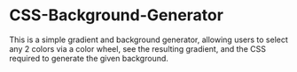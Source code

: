 # CSS-Background-Generator
This is a simple gradient and background generator, allowing users to select any 2 colors via a color wheel, see the resulting gradient, and the CSS required to generate the given background.
